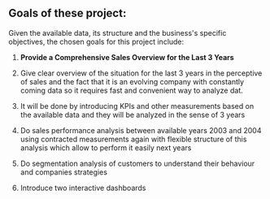 ## Goals of these project: 

Given the available data, its structure and the business's specific objectives, the chosen goals for this project include:

1. **Provide a Comprehensive Sales Overview for the Last 3 Years**


1. Give clear overview of the situation for the last 3 years in the perceptive of sales and the fact that it is an evolving company with constantly coming data so it requires fast and convenient way to analyze dat.
2. It will be done by introducing KPIs and other measurements based on the available data and they will be analyzed in the sense of 3 years 
3. Do sales performance analysis between available years 2003 and 2004 using contracted measurements again with flexible structure of this analysis which allow to perform it easily next years 
4. Do segmentation analysis of customers to understand their behaviour and companies strategies
5.  Introduce two interactive dashboards
